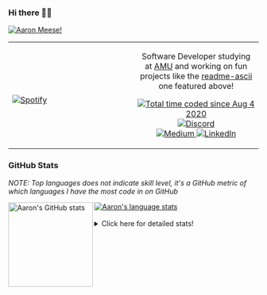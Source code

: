 ### Hi there 👋🏻
[![Aaron Meese!](https://user-images.githubusercontent.com/17814535/88975338-a2aabf00-d27f-11ea-963f-8a19608716b4.png)](https://github.com/ajmeese7/readme-ascii "README ASCII")

<!-- Modified from project here: https://github.com/novatorem/novatorem -->
<table width="100%"> 
  <tr>
  <td width="50%">
      
&nbsp; <br> [![Spotify](https://ajmeese7.vercel.app/api/spotify)](https://open.spotify.com/user/ajmeese)

  </td>
  <td width="50%">
    <p align="center">
    Software Developer studying at <a href="https://www.amu.apus.edu/">AMU</a> and working on fun 
    projects like the <a href="https://github.com/ajmeese7/readme-ascii">readme-ascii</a> one featured above!
    </p>
    <p align="center">
      <a href="https://wakatime.com/@f726891d-3b02-46cd-9b60-e8c59f9e2b14">
        <img src="https://wakatime.com/badge/user/f726891d-3b02-46cd-9b60-e8c59f9e2b14.svg" alt="Total time coded since Aug 4 2020" title="WakaTime" />
      </a>
      <a href="http://link.aaronmeese.com/discord">
        <img src="https://img.shields.io/badge/discord-ajmeese7%234835-369?style=flat-square&logo=discord&logoColor=white&color=purple" alt="Discord" title="Discord">
      </a>
      <br />
      <a href="https://link.aaronmeese.com/medium">
        <img src="https://img.shields.io/badge/medium-ajmeese7-1DB954?style=flat-square&logo=medium&logoColor=white" alt="Medium" title="Medium">
      </a>
      <a href="https://link.aaronmeese.com/linkedin">
        <img src="https://img.shields.io/badge/linkedIn-aaronmeese-1DB954?style=flat-square&logo=linkedin&logoColor=white&color=blue" alt="LinkedIn" title="LinkedIn">
      </a>
    </p>
  </td>

</table>

[//]: <> (The `&nbsp;` is to have Aphelion take up more space)

### GitHub Stats ###
*NOTE: Top languages does not indicate skill level, it's a GitHub metric of which languages I have the most code in on GitHub*

<a href="https://profile-summary-for-github.com/user/ajmeese7">
  <img align="left" height="170px" src="https://github-readme-stats.vercel.app/api?username=ajmeese7&show_icons=true&line_height=27&count_private=true&include_all_commits=true" alt="Aaron's GitHub stats"/>
  <img src="https://github-readme-stats.vercel.app/api/top-langs/?username=ajmeese7&hide_langs_below=5&layout=compact" alt="Aaron's language stats"/>
</a>

<br />
<br />
<details>
<summary>Click here for detailed stats!</summary>

### :zap: Recent Activity
<!--START_SECTION:activity-->
1. 🎉 Merged PR [#3](https://github.com/ajmeese7/ajmeese7/pull/3) in [ajmeese7/ajmeese7](https://github.com/ajmeese7/ajmeese7)
2. 💪 Opened PR [#3](https://github.com/ajmeese7/ajmeese7/pull/3) in [ajmeese7/ajmeese7](https://github.com/ajmeese7/ajmeese7)
3. ❗️ Opened issue [#2](https://github.com/ajmeese7/image-to-8bit/issues/2) in [ajmeese7/image-to-8bit](https://github.com/ajmeese7/image-to-8bit)
4. 🎉 Merged PR [#2](https://github.com/ajmeese7/smoke-pit-playlist/pull/2) in [ajmeese7/smoke-pit-playlist](https://github.com/ajmeese7/smoke-pit-playlist)
5. 🎉 Merged PR [#3](https://github.com/ajmeese7/smoke-pit-playlist/pull/3) in [ajmeese7/smoke-pit-playlist](https://github.com/ajmeese7/smoke-pit-playlist)
<!--END_SECTION:activity-->

### 🧐 Waka Stats
<!--START_SECTION:waka-->
![Code Time](http://img.shields.io/badge/Code%20Time-763%20hrs%2036%20mins-blue)

**🐱 My GitHub Data** 

> 🏆 154 Contributions in the Year 2022
 > 
> 📦 350.3 kB Used in GitHub's Storage 
 > 
> 🚫 Not Opted to Hire
 > 
> 📜 54 Public Repositories 
 > 
> 🔑 21 Private Repositories  
 > 
**I'm an Early 🐤** 

```text
🌞 Morning    229 commits    ███████░░░░░░░░░░░░░░░░░░   28.91% 
🌆 Daytime    297 commits    █████████░░░░░░░░░░░░░░░░   37.5% 
🌃 Evening    251 commits    ████████░░░░░░░░░░░░░░░░░   31.69% 
🌙 Night      15 commits     ░░░░░░░░░░░░░░░░░░░░░░░░░   1.89%

```
📅 **I'm Most Productive on Sunday** 

```text
Monday       86 commits     ██░░░░░░░░░░░░░░░░░░░░░░░   10.86% 
Tuesday      118 commits    ███░░░░░░░░░░░░░░░░░░░░░░   14.9% 
Wednesday    103 commits    ███░░░░░░░░░░░░░░░░░░░░░░   13.01% 
Thursday     92 commits     ███░░░░░░░░░░░░░░░░░░░░░░   11.62% 
Friday       100 commits    ███░░░░░░░░░░░░░░░░░░░░░░   12.63% 
Saturday     144 commits    ████░░░░░░░░░░░░░░░░░░░░░   18.18% 
Sunday       149 commits    ████░░░░░░░░░░░░░░░░░░░░░   18.81%

```


📊 **This Week I Spent My Time On** 

```text
⌚︎ Time Zone: America/New_York

💬 Programming Languages: 
JavaScript               14 hrs 36 mins      ████████████████░░░░░░░░░   64.08% 
JSON                     3 hrs 36 mins       ████░░░░░░░░░░░░░░░░░░░░░   15.83% 
Bash                     2 hrs 12 mins       ██░░░░░░░░░░░░░░░░░░░░░░░   9.7% 
Markdown                 1 hr 12 mins        █░░░░░░░░░░░░░░░░░░░░░░░░   5.27% 
TOML                     18 mins             ░░░░░░░░░░░░░░░░░░░░░░░░░   1.33%

🐱‍💻 Projects: 
aaronmeese.com           21 hrs 44 mins      ███████████████████████░░   95.33% 
vault                    53 mins             █░░░░░░░░░░░░░░░░░░░░░░░░   3.88% 
osjs-client              9 mins              ░░░░░░░░░░░░░░░░░░░░░░░░░   0.72% 
Unknown Project          1 min               ░░░░░░░░░░░░░░░░░░░░░░░░░   0.08%

```

**I Mostly Code in JavaScript** 

```text
JavaScript               31 repos            ████████████░░░░░░░░░░░░░   50.82% 
HTML                     8 repos             ███░░░░░░░░░░░░░░░░░░░░░░   13.11% 
Java                     4 repos             █░░░░░░░░░░░░░░░░░░░░░░░░   6.56% 
Python                   4 repos             █░░░░░░░░░░░░░░░░░░░░░░░░   6.56% 
CSS                      3 repos             █░░░░░░░░░░░░░░░░░░░░░░░░   4.92%

```



 Last Updated on 22/02/2022 16:04:48 UTC
<!--END_SECTION:waka-->
</details>
